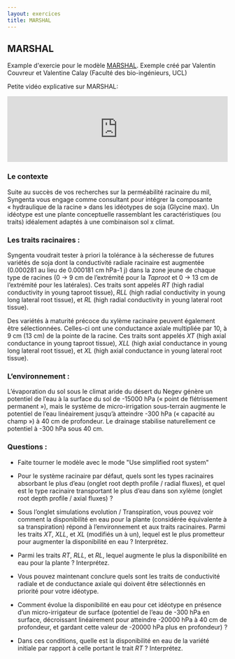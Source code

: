 ```yaml
---
layout: exercices
title: MARSHAL
---
```


## MARSHAL

Example d'exercie pour le modèle [MARSHAL](https://plantmodelling.shinyapps.io/marshal/). Exemple créé par Valentin Couvreur et Valentine Calay (Faculté des bio-ingénieurs, UCL)

<span style="color: red;"><i class="fab fa-youtube"></i></span> Petite vidéo explicative sur MARSHAL:

<div class="video-container"><iframe width="100%" src="http://www.youtube.com/embed/Y_qlC08hj88" frameborder="0" allowfullscreen></iframe></div>

### Le contexte

Suite au succès de vos recherches sur la perméabilité racinaire du mil, Syngenta vous engage comme consultant pour intégrer la composante « hydraulique de la racine » dans les idéotypes de soja (Glycine max). Un idéotype est une plante conceptuelle rassemblant les caractéristiques (ou traits) idéalement adaptés à une combinaison sol x climat.

### Les traits racinaires :

Syngenta voudrait tester à priori la tolérance à la sécheresse de futures variétés de soja dont la conductivité radiale racinaire est augmentée (0.000281 au lieu de 0.000181 cm hPa-1 j) dans la zone jeune de chaque type de racines (0 -> 9 cm de l’extrémité pour la *Taproot* et 0 -> 13 cm de l’extrémité pour les latérales). Ces traits sont appelés *RT* (high radial conductivity in young taproot tissue), *RLL* (high radial conductivity in young long lateral root tissue), et *RL* (high radial conductivity in young lateral root tissue).

Des variétés à maturité précoce du xylème racinaire peuvent également être sélectionnées. Celles-ci ont une conductance axiale multipliée par 10, à 9 cm (13 cm) de la pointe de la racine. Ces traits sont appelés *XT* (high axial conductance in young taproot tissue), *XLL* (high axial conductance in young long lateral root tissue), et *XL* (high axial conductance in young lateral root tissue).

### L’environnement :

L’évaporation du sol sous le climat aride du désert du Negev génère un potentiel de l’eau à la surface du sol de -15000 hPa (« point de flétrissement permanent »), mais le système de micro-irrigation sous-terrain augmente le potentiel de l’eau linéairement jusqu’à atteindre -300 hPa (« capacité au champ ») à 40 cm de profondeur. Le drainage stabilise naturellement ce potentiel à -300 hPa sous 40 cm.


### Questions :

- Faite tourner le modèle avec le mode "Use simplified root system"

-	Pour le système racinaire par défaut, quels sont les types racinaires absorbant le plus d’eau (onglet root depth profile / radial fluxes), et quel est le type racinaire transportant le plus d’eau dans son xylème (onglet root depth profile / axial fluxes) ?

-	Sous l’onglet simulations evolution / Transpiration, vous pouvez voir comment la disponibilité en eau pour la plante (considérée équivalente à sa transpiration) répond à l’environnement et aux traits racinaires. Parmi les traits *XT*, *XLL*, et *XL* (modifiés un à un), lequel est le plus prometteur pour augmenter la disponibilité en eau ? Interprétez.

-	Parmi les traits *RT*, *RLL*, et *RL*, lequel augmente le plus la disponibilité en eau pour la plante ? Interprétez.

-	Vous pouvez maintenant conclure quels sont les traits de conductivité radiale et de conductance axiale qui doivent être sélectionnés en priorité pour votre idéotype. 

- Comment évolue la disponibilité en eau pour cet idéotype en présence d’un micro-irrigateur de surface (potentiel de l’eau de -300 hPa en surface, décroissant linéairement pour atteindre -20000 hPa à 40 cm de profondeur, et gardant cette valeur de -20000 hPa plus en profondeur) ? 

- Dans ces conditions, quelle est la disponibilité en eau de la variété initiale par rapport à celle portant le trait *RT* ? Interprétez.

